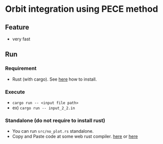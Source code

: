 # Orbit integration using PECE method
## Feature
- very fast
## Run
### Requirement
- Rust (with cargo). See [here](https://rinthel.github.io/rust-lang-book-ko/ch01-01-installation.html) how to install.
### Execute
- `cargo run -- <input file path>`
- ex) `cargo run -- input_2_2.in`
### Standalone (do not require to install rust)
- You can run `src/no_plot.rs` standalone.
- Copy and Paste code at some web rust compiler. [here](https://tio.run/#rust) or [here](https://www.programiz.com/rust/online-compiler/)

